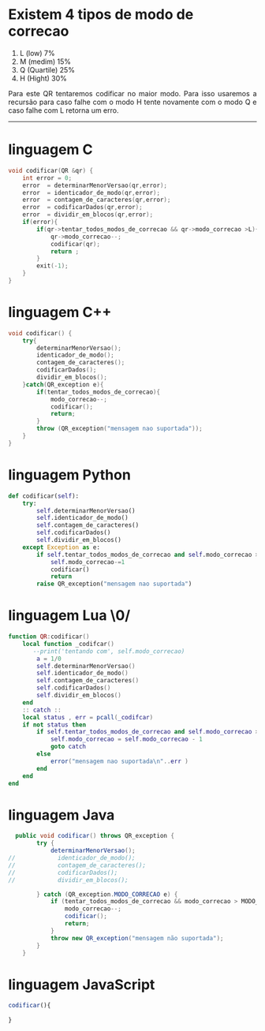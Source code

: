 # Existem 4 tipos de modo de correcao
 1. L (low)  7% 
 2. M (medim) 15%
 3. Q (Quartile) 25%  
 4. H (Hight) 30%

 <p align="justify">
 	Para este QR tentaremos codificar no maior modo.
 	Para isso usaremos a recursão para caso falhe com o modo H 
 	tente novamente com o modo Q e caso falhe com L retorna um erro.
 </p>


----------------------------------



# linguagem C
```C
void codificar(QR &qr) {
	int error = 0;
	error  = determinarMenorVersao(qr,error);
	error  = identicador_de_modo(qr,error);
	error  = contagem_de_caracteres(qr,error);
	error  = codificarDados(qr,error);
	error  = dividir_em_blocos(qr,error);
	if(error){
		if(qr->tentar_todos_modos_de_correcao && qr->modo_correcao >L){
			qr->modo_correcao--;
			codificar(qr);
			return ;
		}
		exit(-1);
	}
}
```
# linguagem C++ 
```Cpp
void codificar() {
	try{
		determinarMenorVersao();
	 	identicador_de_modo();
		contagem_de_caracteres();
		codificarDados();
		dividir_em_blocos();
	}catch(QR_exception e){
		if(tentar_todos_modos_de_correcao){
			modo_correcao--;
			codificar();
			return;
		}
		throw (QR_exception("mensagem nao suportada"));
	}
}
```
# linguagem Python
```Python
def codificar(self):
    try:
    	self.determinarMenorVersao()
	 	self.identicador_de_modo()
		self.contagem_de_caracteres()
		self.codificarDados()
		self.dividir_em_blocos()
    except Exception as e:
    	if self.tentar_todos_modos_de_correcao and self.modo_correcao > L:
    		self.modo_correcao-=1
    		codificar()
    		return
    	raise QR_exception("mensagem nao suportada")
```
# linguagem Lua \0/
```lua
function QR:codificar()
    local function _codifcar()
       --print('tentando com', self.modo_correcao)
        a = 1/0
        self.determinarMenorVersao()
        self.identicador_de_modo()
        self.contagem_de_caracteres()
        self.codificarDados()
        self.dividir_em_blocos()
    end
    :: catch ::
    local status , err = pcall(_codifcar)
    if not status then
        if self.tentar_todos_modos_de_correcao and self.modo_correcao > L then
            self.modo_correcao = self.modo_correcao - 1
            goto catch
        else
            error("mensagem nao suportada\n"..err )
        end
    end
end
```
# linguagem Java
```Java
  public void codificar() throws QR_exception {
        try {
            determinarMenorVersao();
//            identicador_de_modo();
//            contagem_de_caracteres();
//            codificarDados();
//            dividir_em_blocos();

        } catch (QR_exception.MODO_CORRECAO e) {
            if (tentar_todos_modos_de_correcao && modo_correcao > MODO_CORRECAO.L) {
                modo_correcao--;
                codificar();
                return;
            }
            throw new QR_exception("mensagem não suportada");
        }
    }
```
# linguagem JavaScript
```javaScript
codificar(){
  
}
```
